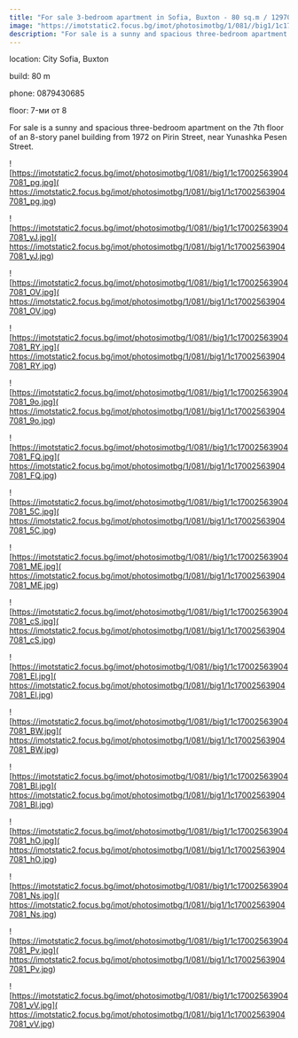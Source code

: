 ```yaml
---
title: "For sale 3-bedroom apartment in Sofia, Buxton - 80 sq.m / 129700 EUR :: imot.bg Advertisement"
image: "https://imotstatic2.focus.bg/imot/photosimotbg/1/081//big1/1c170025639047081_bA.jpg"
description: "For sale is a sunny and spacious three-bedroom apartment on the 7th floor of an 8-story panel building from 1972 on Pirin Street, near Yunashka Pesen Street."
---
```


location: City Sofia, Buxton

build: 80 m

phone: 0879430685

floor: 7-ми от 8

For sale is a sunny and spacious three-bedroom apartment on the 7th floor of an 8-story panel building from 1972 on Pirin Street, near Yunashka Pesen Street.


![https://imotstatic2.focus.bg/imot/photosimotbg/1/081//big1/1c170025639047081_pg.jpg]( https://imotstatic2.focus.bg/imot/photosimotbg/1/081//big1/1c170025639047081_pg.jpg)


![https://imotstatic2.focus.bg/imot/photosimotbg/1/081//big1/1c170025639047081_yJ.jpg]( https://imotstatic2.focus.bg/imot/photosimotbg/1/081//big1/1c170025639047081_yJ.jpg)


![https://imotstatic2.focus.bg/imot/photosimotbg/1/081//big1/1c170025639047081_OV.jpg]( https://imotstatic2.focus.bg/imot/photosimotbg/1/081//big1/1c170025639047081_OV.jpg)


![https://imotstatic2.focus.bg/imot/photosimotbg/1/081//big1/1c170025639047081_RY.jpg]( https://imotstatic2.focus.bg/imot/photosimotbg/1/081//big1/1c170025639047081_RY.jpg)


![https://imotstatic2.focus.bg/imot/photosimotbg/1/081//big1/1c170025639047081_9o.jpg]( https://imotstatic2.focus.bg/imot/photosimotbg/1/081//big1/1c170025639047081_9o.jpg)


![https://imotstatic2.focus.bg/imot/photosimotbg/1/081//big1/1c170025639047081_FQ.jpg]( https://imotstatic2.focus.bg/imot/photosimotbg/1/081//big1/1c170025639047081_FQ.jpg)


![https://imotstatic2.focus.bg/imot/photosimotbg/1/081//big1/1c170025639047081_5C.jpg]( https://imotstatic2.focus.bg/imot/photosimotbg/1/081//big1/1c170025639047081_5C.jpg)


![https://imotstatic2.focus.bg/imot/photosimotbg/1/081//big1/1c170025639047081_ME.jpg]( https://imotstatic2.focus.bg/imot/photosimotbg/1/081//big1/1c170025639047081_ME.jpg)


![https://imotstatic2.focus.bg/imot/photosimotbg/1/081//big1/1c170025639047081_cS.jpg]( https://imotstatic2.focus.bg/imot/photosimotbg/1/081//big1/1c170025639047081_cS.jpg)


![https://imotstatic2.focus.bg/imot/photosimotbg/1/081//big1/1c170025639047081_El.jpg]( https://imotstatic2.focus.bg/imot/photosimotbg/1/081//big1/1c170025639047081_El.jpg)


![https://imotstatic2.focus.bg/imot/photosimotbg/1/081//big1/1c170025639047081_BW.jpg]( https://imotstatic2.focus.bg/imot/photosimotbg/1/081//big1/1c170025639047081_BW.jpg)


![https://imotstatic2.focus.bg/imot/photosimotbg/1/081//big1/1c170025639047081_Bl.jpg]( https://imotstatic2.focus.bg/imot/photosimotbg/1/081//big1/1c170025639047081_Bl.jpg)


![https://imotstatic2.focus.bg/imot/photosimotbg/1/081//big1/1c170025639047081_hO.jpg]( https://imotstatic2.focus.bg/imot/photosimotbg/1/081//big1/1c170025639047081_hO.jpg)


![https://imotstatic2.focus.bg/imot/photosimotbg/1/081//big1/1c170025639047081_Ns.jpg]( https://imotstatic2.focus.bg/imot/photosimotbg/1/081//big1/1c170025639047081_Ns.jpg)


![https://imotstatic2.focus.bg/imot/photosimotbg/1/081//big1/1c170025639047081_Pv.jpg]( https://imotstatic2.focus.bg/imot/photosimotbg/1/081//big1/1c170025639047081_Pv.jpg)


![https://imotstatic2.focus.bg/imot/photosimotbg/1/081//big1/1c170025639047081_vV.jpg]( https://imotstatic2.focus.bg/imot/photosimotbg/1/081//big1/1c170025639047081_vV.jpg)


